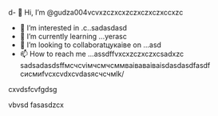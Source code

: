 d- 👋 Hi, I’m @gudza004vcvxzczxcxzczxczxczxccxzc
- 👀 I’m interested in .c..sadasdasd
- 🌱 I’m currently learning ...yerasc
- 💞️ I’m looking to collaboratцукаівe on ...asd
- 📫 How to reach me ...assdffvxcxzczxczxcsadxzc
sadsadasdsffмсчcvімчсмчсммваіваваіваіsdasdasdfasdf
сисмиfvcxcvdxcvdasясчсчмlk/
<!---sadcxc
gudza004/gudza004 is n,a ✨ special ✨ repository because its `README.md` (this file) appears on your GitHub profile.
You can click the Preview link to take a ladsozxcxok at you3113r changes.asdsad
--->cxvdsfcvfgdsg
vbvsd
fasasdzcx
